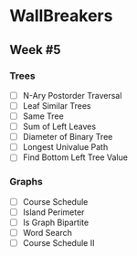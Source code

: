 # WallBreakers

## Week #5

### Trees
- [ ] N-Ary Postorder Traversal
- [ ] Leaf Similar Trees
- [ ] Same Tree
- [ ] Sum of Left Leaves
- [ ] Diameter of Binary Tree
- [ ] Longest Univalue Path
- [ ] Find Bottom Left Tree Value

### Graphs
- [ ] Course Schedule
- [ ] Island Perimeter
- [ ] Is Graph Bipartite
- [ ] Word Search
- [ ] Course Schedule II
